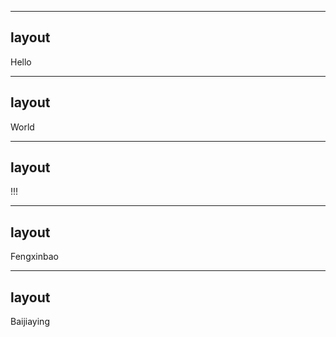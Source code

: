 

---
layout
---

Hello


---
layout
---

World


---
layout
---

!!!


---
layout
---

Fengxinbao


---
layout
---

Baijiaying
